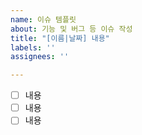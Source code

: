 ```yaml
---
name: 이슈 템플릿
about: 기능 및 버그 등 이슈 작성
title: "[이름|날짜] 내용"
labels: ''
assignees: ''

---
```


- [ ] 내용
- [ ] 내용
- [ ] 내용
